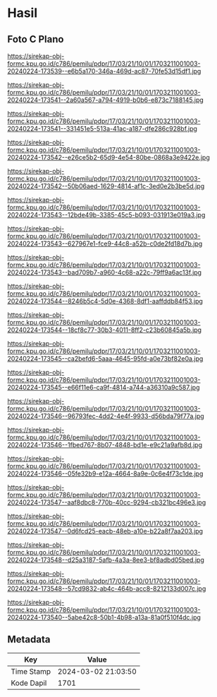 # Hasil

## Foto C Plano

https://sirekap-obj-formc.kpu.go.id/c786/pemilu/pdpr/17/03/21/10/01/1703211001003-20240224-173539--e6b5a170-346a-469d-ac87-70fe53d15df1.jpg

https://sirekap-obj-formc.kpu.go.id/c786/pemilu/pdpr/17/03/21/10/01/1703211001003-20240224-173541--2a60a567-a794-4919-b0b6-e873c7188145.jpg

https://sirekap-obj-formc.kpu.go.id/c786/pemilu/pdpr/17/03/21/10/01/1703211001003-20240224-173541--331451e5-513a-41ac-a187-dfe286c928bf.jpg

https://sirekap-obj-formc.kpu.go.id/c786/pemilu/pdpr/17/03/21/10/01/1703211001003-20240224-173542--e26ce5b2-65d9-4e54-80be-0868a3e9422e.jpg

https://sirekap-obj-formc.kpu.go.id/c786/pemilu/pdpr/17/03/21/10/01/1703211001003-20240224-173542--50b06aed-1629-4814-af1c-3ed0e2b3be5d.jpg

https://sirekap-obj-formc.kpu.go.id/c786/pemilu/pdpr/17/03/21/10/01/1703211001003-20240224-173543--12bde49b-3385-45c5-b093-031913e019a3.jpg

https://sirekap-obj-formc.kpu.go.id/c786/pemilu/pdpr/17/03/21/10/01/1703211001003-20240224-173543--627967e1-fce9-44c8-a52b-c0de2fd18d7b.jpg

https://sirekap-obj-formc.kpu.go.id/c786/pemilu/pdpr/17/03/21/10/01/1703211001003-20240224-173543--bad709b7-a960-4c68-a22c-79ff9a6ac13f.jpg

https://sirekap-obj-formc.kpu.go.id/c786/pemilu/pdpr/17/03/21/10/01/1703211001003-20240224-173544--8246b5c4-5d0e-4368-8df1-aaffddb84f53.jpg

https://sirekap-obj-formc.kpu.go.id/c786/pemilu/pdpr/17/03/21/10/01/1703211001003-20240224-173544--18cf8c77-30b3-4011-8ff2-c23b60845a5b.jpg

https://sirekap-obj-formc.kpu.go.id/c786/pemilu/pdpr/17/03/21/10/01/1703211001003-20240224-173545--ca2befd6-5aaa-4645-95fd-a0e73bf82e0a.jpg

https://sirekap-obj-formc.kpu.go.id/c786/pemilu/pdpr/17/03/21/10/01/1703211001003-20240224-173545--e66f11e6-ca9f-4814-a744-a36310a9c587.jpg

https://sirekap-obj-formc.kpu.go.id/c786/pemilu/pdpr/17/03/21/10/01/1703211001003-20240224-173546--96793fec-4dd2-4e4f-9933-d56bda79f77a.jpg

https://sirekap-obj-formc.kpu.go.id/c786/pemilu/pdpr/17/03/21/10/01/1703211001003-20240224-173546--1fbed767-8b07-4848-bd1e-e9c21a9afb8d.jpg

https://sirekap-obj-formc.kpu.go.id/c786/pemilu/pdpr/17/03/21/10/01/1703211001003-20240224-173546--05fe32b9-e12a-4664-8a9e-0c6e4f73c1de.jpg

https://sirekap-obj-formc.kpu.go.id/c786/pemilu/pdpr/17/03/21/10/01/1703211001003-20240224-173547--aaf8dbc8-770b-40cc-9294-cb321bc496e3.jpg

https://sirekap-obj-formc.kpu.go.id/c786/pemilu/pdpr/17/03/21/10/01/1703211001003-20240224-173547--0d6fcd25-eacb-48eb-a10e-b22a8f7aa203.jpg

https://sirekap-obj-formc.kpu.go.id/c786/pemilu/pdpr/17/03/21/10/01/1703211001003-20240224-173548--d25a3187-5afb-4a3a-8ee3-bf8adbd05bed.jpg

https://sirekap-obj-formc.kpu.go.id/c786/pemilu/pdpr/17/03/21/10/01/1703211001003-20240224-173548--57cd9832-ab4c-464b-acc8-8212133d007c.jpg

https://sirekap-obj-formc.kpu.go.id/c786/pemilu/pdpr/17/03/21/10/01/1703211001003-20240224-173540--5abe42c8-50b1-4b98-a13a-81a0f510f4dc.jpg


## Metadata

| Key        | Value               |
| ---------- | ------------------- |
| Time Stamp | 2024-03-02 21:03:50 |
| Kode Dapil | 1701                |



